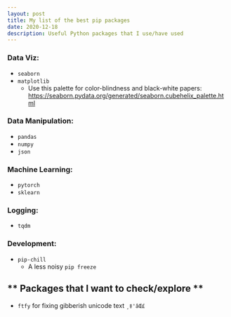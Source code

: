 ```yaml
---
layout: post
title: My list of the best pip packages
date: 2020-12-18
description: Useful Python packages that I use/have used
---
```


### Data Viz:
- `seaborn`
- `matplotlib`
    - Use this palette for color-blindness and black-white papers: https://seaborn.pydata.org/generated/seaborn.cubehelix_palette.html

### Data Manipulation:
- `pandas`
- `numpy`
- `json`

### Machine Learning:
- `pytorch`
- `sklearn`

### Logging:
- `tqdm`

### Development:
- `pip-chill`
    - A less noisy `pip freeze`

## ** Packages that I want to check/explore **
- `ftfy` for fixing gibberish unicode text `¸‡'âŒ£`
